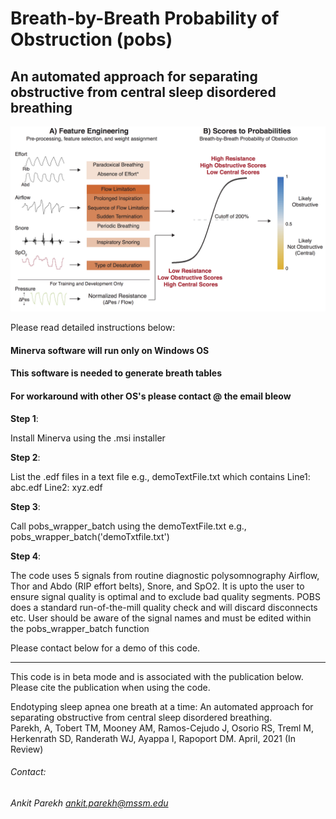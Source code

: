 # Breath-by-Breath Probability of Obstruction (pobs)
## An automated approach for separating obstructive from central sleep disordered breathing

<img src="https://github.com/aparek/pobs/blob/5b2d2de9b56516cadc62a90b3fbfbedaf86a1447/docs/version1_Artboard%201.png" alt="approach" width="600"/>

Please read detailed instructions below:

#### Minerva software will run only on Windows OS  
#### This software is needed to generate breath tables  
#### For workaround with other OS's please contact @ the email bleow  

**Step 1**: 
<p>Install Minerva using the .msi installer </p>

**Step 2**: 
<p>List the .edf files in a text file  
        e.g.,  
        demoTextFile.txt which contains  
        Line1: abc.edf  
        Line2: xyz.edf  </p>

**Step 3**: 
<p>Call pobs_wrapper_batch using the demoTextFile.txt  
        e.g.,   
        pobs_wrapper_batch('demoTxtfile.txt')  </p>
        
**Step 4**: 
<p> The code uses 5 signals from routine diagnostic polysomnography Airflow, Thor and Abdo (RIP effort belts), Snore, and SpO2.  
It is upto the user to ensure signal quality is optimal and to exclude bad quality segments.  
        POBS does a standard run-of-the-mill quality check and will discard disconnects etc.     
        User should be aware of the signal names and must be edited within the pobs_wrapper_batch function  </p>



Please contact below for a demo of this code.    

------------------------------  
This code is in beta mode and is associated with the publication below. Please cite the publication when using the code. 

Endotyping sleep apnea one breath at a time: An automated approach for separating obstructive from central sleep disordered breathing.  
Parekh, A, Tobert TM, Mooney AM, Ramos-Cejudo J, Osorio RS, Treml M, Herkenrath SD, Randerath WJ, Ayappa I, Rapoport DM. April, 2021 (In Review)

###### Contact:
###### Ankit Parekh ankit.parekh@mssm.edu
